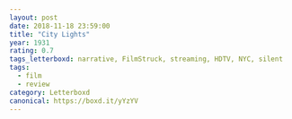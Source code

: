 ```yaml
---
layout: post 
date: 2018-11-18 23:59:00
title: "City Lights"
year: 1931
rating: 0.7
tags_letterboxd: narrative, FilmStruck, streaming, HDTV, NYC, silent
tags:
  - film
  - review
category: Letterboxd
canonical: https://boxd.it/yYzYV
---
```

